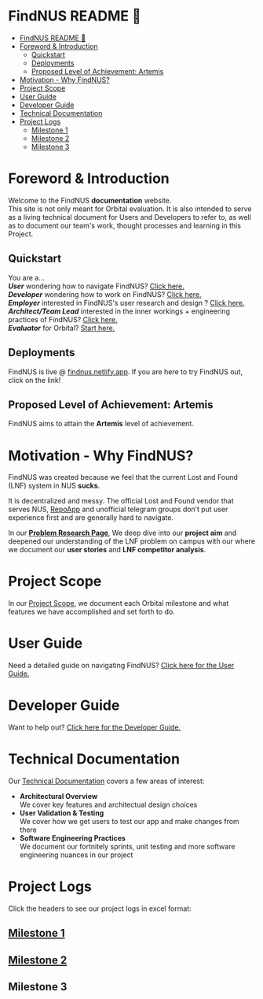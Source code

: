 # FindNUS README :telescope:
- [FindNUS README :telescope:](#findnus-readme-telescope)
- [Foreword & Introduction](#foreword--introduction)
  - [Quickstart](#quickstart)
  - [Deployments](#deployments)
  - [Proposed Level of Achievement: Artemis](#proposed-level-of-achievement-artemis)
- [Motivation - Why FindNUS?](#motivation---why-findnus)
- [Project Scope](#project-scope)
- [User Guide](#user-guide)
- [Developer Guide](#developer-guide)
- [Technical Documentation](#technical-documentation)
- [Project Logs](#project-logs)
  - [Milestone 1](#milestone-1)
  - [Milestone 2](#milestone-2)
  - [Milestone 3](#milestone-3)

# Foreword & Introduction
Welcome to the FindNUS **documentation** website.  
This site is not only meant for Orbital evaluation. It is also intended to serve as a living technical document for Users and Developers to refer to, as well as to document our team's work, thought processes and learning in this Project.

## Quickstart
You are a...  
***User*** wondering how to navigate FindNUS? [Click here.](/userguide/)  
***Developer*** wondering how to work on FindNUS? [Click here.](/devguide/)  
***Employer*** interested in FindNUS's user research and design ? [Click here.](/problem)    
***Architect/Team Lead*** interested in the inner workings + engineering practices of FindNUS? [Click here.](/technical/)  
***Evaluator*** for Orbital? [Start here.](#project-scope)   

## Deployments
FindNUS is live @ [findnus.netlify.app](https://findnus.netlify.app). If you are here to try FindNUS out, click on the link!
## Proposed Level of Achievement: Artemis
FindNUS aims to attain the **Artemis** level of achievement. 

# Motivation - Why FindNUS?
FindNUS was created because we feel that the current Lost and Found (LNF) system in NUS **sucks**.  

It is decentralized and messy. The official Lost and Found vendor that serves NUS, [RepoApp](https://secure.repoapp.com/public_items/BB20556C) and unofficial telegram groups don’t put user experience first and are generally hard to navigate.  

In our [**Problem Research Page**](/problem), We deep dive into our **project aim** and deepened our understanding of the LNF problem on campus with our  where we document our **user stories** and **LNF competitor analysis**.  

# Project Scope
In our [Project Scope](/scope), we document each Orbital milestone and what features we have accomplished and set forth to do.

# User Guide
Need a detailed guide on navigating FindNUS? [Click here for the User Guide.](/userguide)

# Developer Guide
Want to help out? [Click here for the Developer Guide.](/devguide)

# Technical Documentation
Our [Technical Documentation](/technical) covers a few areas of interest:
- **Architectural Overview**  
We cover key features and architectual design choices
- **User Validation & Testing**  
We cover how we get users to test our app and make changes from there
- **Software Engineering Practices**  
We document our fortnitely sprints, unit testing and more software engineering nuances in our project

# Project Logs
Click the headers to see our project logs in excel format:
## [Milestone 1](https://drive.google.com/file/d/1ZO5gxvZAkBn_qlxdPUVDZ-tJKXu3CFM2/view?usp=sharing)
## [Milestone 2](https://drive.google.com/file/d/1c3h0cu_kSZ0nxxgs7b55iV3B9jGVkwSk/view?usp=sharing)
## Milestone 3